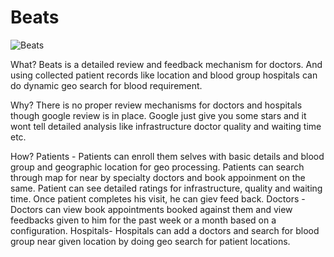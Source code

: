 # Beats

![Beats](http://store.picbg.net/pubpic/25/9E/0a78781b327e259e.gif)


What?
	Beats is a detailed review and feedback mechanism for doctors. And using collected patient records like location and blood group hospitals can do dynamic geo search for blood requirement.
  
Why?
	There is no proper review mechanisms for doctors and hospitals though google review is in place. Google just give you some stars and it wont tell detailed analysis like infrastructure doctor quality and waiting time etc.
	
How?
	Patients - Patients can enroll them selves with basic details and blood group and geographic location for geo processing. Patients can search through map for near by specialty doctors and book appoinment on the same. Patient can see detailed ratings for infrastructure, quality and waiting time. Once patient completes his visit, he can giev feed back.
	Doctors  - Doctors can view book appointments booked against them and view feedbacks given to him for the past week or a month based on a configuration.
	Hospitals- Hospitals can add a doctors and search for blood group near given location by doing geo search for patient locations.
